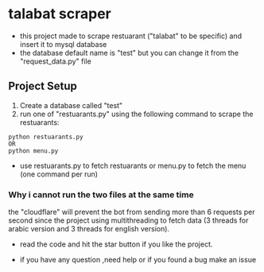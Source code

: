 # talabat scraper 

* this project made to scrape restuarant ("talabat" to be specific) and insert it to mysql database
* the database default name is "test" but you can change it from the "request_data.py" file
## Project Setup 
1. Create a database called "test" 
2. run one of "restuarants.py" using the following command to scrape the restuarants:
```
python restuarants.py
OR
python menu.py
```
* use restuarants.py to fetch restuarants or menu.py to fetch the menu (one command per run)
### Why i cannot run the two files at the same time 

the "cloudflare" will prevent the bot from sending more than 6 requests per second since the project using multithreading to fetch data (3 threads for arabic version and 3 threads for english version).

* read the code and hit the star button if you like the project.

* if you have any question ,need help or if you found a bug make an issue


